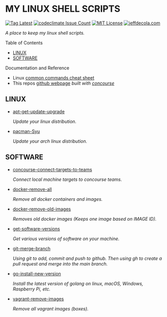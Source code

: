 # MY LINUX SHELL SCRIPTS

[![Tag Latest](https://img.shields.io/github/v/tag/jeffdecola/my-linux-shell-scripts)](https://github.com/JeffDeCola/my-linux-shell-scripts/tags)
[![codeclimate Issue Count](https://codeclimate.com/github/JeffDeCola/my-linux-shell-scripts/badges/issue_count.svg)](https://codeclimate.com/github/JeffDeCola/my-linux-shell-scripts/issues)
[![MIT License](https://img.shields.io/:license-mit-blue.svg)](https://jeffdecola.mit-license.org)
[![jeffdecola.com](https://img.shields.io/badge/website-jeffdecola.com-blue)](https://jeffdecola.com)

_A place to keep my linux shell scripts._

Table of Contents

* [LINUX](https://github.com/JeffDeCola/my-linux-shell-scripts#linux)
* [SOFTWARE](https://github.com/JeffDeCola/my-linux-shell-scripts#software)

Documentation and Reference

* Linux
  [common commands cheat sheet](https://github.com/JeffDeCola/my-cheat-sheets/tree/master/software/development/operating-systems/linux/common-commands-cheat-sheet)
* This repos
  [github webpage](https://jeffdecola.github.io/my-linux-shell-scripts/)
  _built with
  [concourse](https://github.com/JeffDeCola/my-linux-shell-scripts/blob/master/ci-README.md)_

## LINUX

* [apt-get-update-upgrade](https://github.com/JeffDeCola/my-linux-shell-scripts/tree/master/linux/apt-get-update-upgrade)

  _Update your linux distribution._

* [pacman-Syu](https://github.com/JeffDeCola/my-linux-shell-scripts/tree/master/linux/pacman-Syu)

  _Update your arch linux distribution._

## SOFTWARE

* [concourse-connect-targets-to-teams](https://github.com/JeffDeCola/my-linux-shell-scripts/tree/master/software/concourse-connect-targets-to-teams)

  _Connect local machine targets to concourse teams._

* [docker-remove-all](https://github.com/JeffDeCola/my-linux-shell-scripts/tree/master/software/docker-remove-all)

  _Remove all docker containers and images._

* [docker-remove-old-images](https://github.com/JeffDeCola/my-linux-shell-scripts/tree/master/software/docker-remove-old-images)

  _Removes old docker images (Keeps one image based on IMAGE ID)._

* [get-software-versions](https://github.com/JeffDeCola/my-linux-shell-scripts/tree/master/software/get-software-versions)

  _Get various versions of software on your machine._

* [git-merge-branch](https://github.com/JeffDeCola/my-linux-shell-scripts/tree/master/software/git-merge-branch)

  _Using git to add, commit and push to github.
  Then using gh to create a pull request and merge into the main branch._

* [go-install-new-version](https://github.com/JeffDeCola/my-linux-shell-scripts/tree/master/software/go-install-new-version)

  _Install the latest version of golang on linux, macOS, Windows, Raspberry Pi, etc._

* [vagrant-remove-images](https://github.com/JeffDeCola/my-linux-shell-scripts/tree/master/software/vagrant-remove-images)

  _Remove all vagrant images (boxes)._
